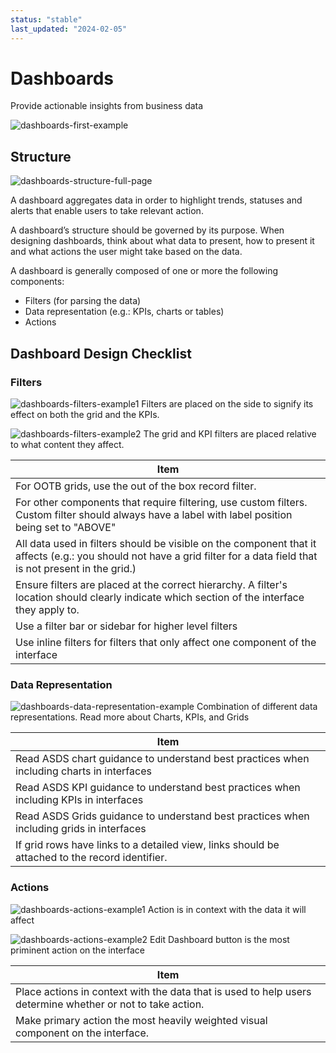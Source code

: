 ```yaml
---
status: "stable"
last_updated: "2024-02-05"
---
```


# Dashboards
Provide actionable insights from business data

![dashboards-first-example](https://github.com/user-attachments/assets/20b83725-caee-44a5-9028-a5dc1823db7c)


## Structure

![dashboards-structure-full-page](https://github.com/user-attachments/assets/5a2eb2b5-d15f-4701-9922-629579ce0048)

A dashboard aggregates data in order to highlight trends, statuses and alerts that enable users to take relevant action.

A dashboard’s structure should be governed by its purpose. When designing dashboards, think about what data to present, how to present it and what actions the user might take based on the data.

A dashboard is generally composed of one or more the following components:
* Filters (for parsing the data)
* Data representation (e.g.: KPIs, charts or tables)
* Actions

## Dashboard Design Checklist


### Filters

![dashboards-filters-example1](https://github.com/user-attachments/assets/13ff4669-fc3e-4a72-a7eb-76ec6d20a014)
Filters are placed on the side to signify its effect on both the grid and the KPIs.

![dashboards-filters-example2](https://github.com/user-attachments/assets/870c51e2-8dca-4183-b92f-28704b1bc193)
The grid and KPI filters are placed relative to what content they affect.

|Item|
|--- |
|For OOTB grids, use the out of the box record filter.|
|For other components that require filtering, use custom filters. Custom filter should always have a label with label position being set to "ABOVE"|
|All data used in filters should be visible on the component that it affects (e.g.: you should not have a grid filter for a data field that is not present in the grid.)|
|Ensure filters are placed at the correct hierarchy. A filter's location should clearly indicate which section of the interface they apply to.|
|Use a filter bar or sidebar for higher level filters|
|Use inline filters for filters that only affect one component of the interface|


### Data Representation

![dashboards-data-representation-example](https://github.com/user-attachments/assets/b2308982-88a9-4b33-8354-311e3df56cdb)
Combination of different data representations. Read more about Charts, KPIs, and Grids

|Item|
|--- |
|Read ASDS chart guidance to understand best practices when including charts in interfaces|
|Read ASDS KPI guidance to understand best practices when including KPIs in interfaces|
|Read ASDS Grids guidance to understand best practices when including grids in interfaces|
|If grid rows have links to a detailed view, links should be attached to the record identifier.|


### Actions

![dashboards-actions-example1](https://github.com/user-attachments/assets/f16e7868-8370-482c-ae45-67df27f3a6ff)
Action is in context with the data it will affect

![dashboards-actions-example2](https://github.com/user-attachments/assets/016a845d-c99a-444e-aee9-26be200975a3)
Edit Dashboard button is the most priminent action on the interface

|Item|
|--- |
|Place actions in context with the data that is used to help users determine whether or not to take action.|
|Make primary action the most heavily weighted visual component on the interface.|



